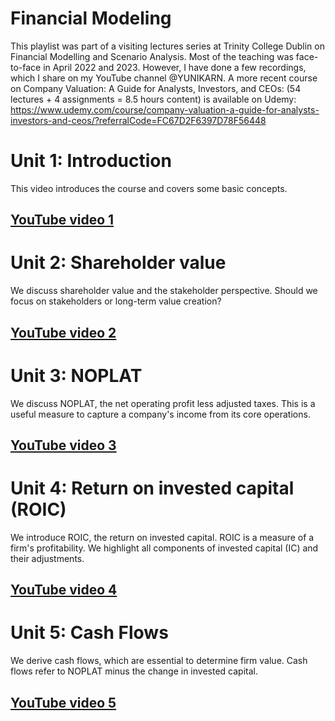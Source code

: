 # Financial Modeling
This playlist was part of a visiting lectures series at Trinity College Dublin on Financial Modelling and Scenario Analysis. Most of the teaching was face-to-face in April 2022 and 2023. However, I have done a few recordings, which I share on my YouTube channel @YUNIKARN. A more recent course on Company Valuation: A Guide for Analysts, Investors, and CEOs: (54 lectures + 4 assignments = 8.5 hours content) is available on Udemy: https://www.udemy.com/course/company-valuation-a-guide-for-analysts-investors-and-ceos/?referralCode=FC67D2F6397D78F56448


# Unit 1: Introduction
This video introduces the course and covers some basic concepts.

## [YouTube video 1](https://youtu.be/gSsT9T0NRpM)

# Unit 2: Shareholder value
We discuss shareholder value and the stakeholder perspective. Should we focus on stakeholders or long-term value creation?

## [YouTube video 2](https://youtu.be/duK28xqSSsI)

# Unit 3: NOPLAT
We discuss NOPLAT, the net operating profit less adjusted taxes. This is a useful measure to capture a company's income from its core operations.

## [YouTube video 3](https://youtu.be/KBeAI0igtko)

# Unit 4: Return on invested capital (ROIC)
We introduce ROIC, the return on invested capital. ROIC is a measure of a firm's profitability. We highlight all components of invested capital (IC) and their adjustments.

## [YouTube video 4](https://youtu.be/N88HqPIePac)

# Unit 5: Cash Flows
We derive cash flows, which are essential to determine firm value. Cash flows refer to NOPLAT minus the change in invested capital.

## [YouTube video 5](https://youtu.be/Wtws6OZstvk)
